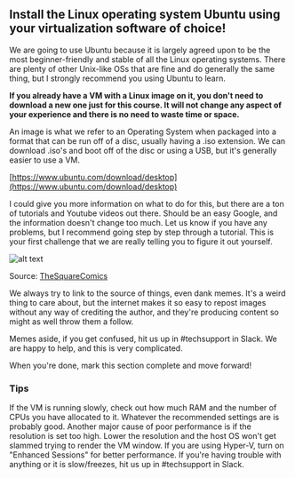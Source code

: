 ## Install the Linux operating system Ubuntu using your virtualization software of choice!

We are going to use Ubuntu because it is largely agreed upon to be the
most beginner-friendly and stable of all the Linux operating systems.
There are plenty of other Unix-like OSs that are fine and do generally
the same thing, but I strongly recommend you using Ubuntu to learn.

**If you already have a VM with a Linux image on it, you don't need to
download a new one just for this course. It will not change any aspect
of your experience and there is no need to waste time or space.**

An image is what we refer to an Operating System when packaged into a
format that can be run off of a disc, usually having a .iso extension.
We can download .iso's and boot off of the disc or using a USB, but it's
generally easier to use a VM.

[https://www.ubuntu.com/download/desktop](https://www.ubuntu.com/download/desktop)

I could give you more information on what to do for this, but there are
a ton of tutorials and Youtube videos out there. Should be an easy
Google, and the information doesn't change too much. Let us know if you
have any problems, but I recommend going step by step through a
tutorial. This is your first challenge that we are really telling you to
figure it out yourself.

![alt
text](https://files.cdn.thinkific.com/file_uploads/429463/images/efb/2c3/9e4/1629586040160.jpg "flybitch")

Source: [TheSquareComics](https://www.instagram.com/thesquarecomics/)

We always try to link to the source of things, even dank memes. It's a
weird thing to care about, but the internet makes it so easy to repost
images without any way of crediting the author, and they're producing
content so might as well throw them a follow.

Memes aside, if you get confused, hit us up in \#techsupport in Slack.
We are happy to help, and this is very complicated.

When you're done, mark this section complete and move forward!

### Tips

If the VM is running slowly, check out how much RAM and the number of
CPUs you have allocated to it. Whatever the recommended settings are is
probably good. Another major cause of poor performance is if the
resolution is set too high. Lower the resolution and the host OS won't
get slammed trying to render the VM window. If you are using Hyper-V,
turn on "Enhanced Sessions" for better performance. If you're having
trouble with anything or it is slow/freezes, hit us up in \#techsupport
in Slack.
